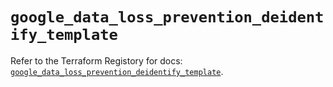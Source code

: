 # `google_data_loss_prevention_deidentify_template`

Refer to the Terraform Registory for docs: [`google_data_loss_prevention_deidentify_template`](https://registry.terraform.io/providers/hashicorp/google/4.66.0/docs/resources/data_loss_prevention_deidentify_template).
